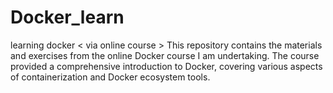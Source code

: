 # Docker_learn
learning docker < via online course >
This repository contains the materials and exercises from the online Docker course I am undertaking. The course provided a comprehensive introduction to Docker, covering various aspects of containerization and Docker ecosystem tools.
